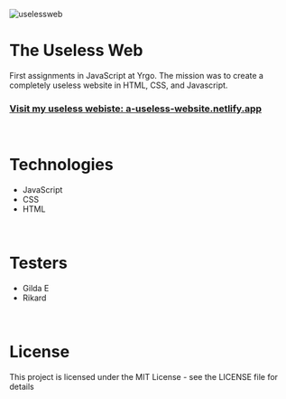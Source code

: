 ![uselessweb](https://user-images.githubusercontent.com/70512941/121484091-2e789600-c9cf-11eb-95b0-e8edb2ee530f.gif)

# The Useless Web

First assignments in JavaScript at Yrgo. The mission was to create a completely useless website in HTML, CSS, and Javascript.

### [Visit my useless webiste: a-useless-website.netlify.app](https://a-useless-website.netlify.app/)

<br>

# Technologies

- JavaScript
- CSS
- HTML

<br>

# Testers

- Gilda E
- Rikard

<br>

# License

This project is licensed under the MIT License - see the LICENSE file for details
